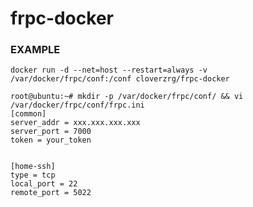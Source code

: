 # frpc-docker

### EXAMPLE
`docker run -d --net=host --restart=always -v /var/docker/frpc/conf:/conf cloverzrg/frpc-docker`


```
root@ubuntu:~# mkdir -p /var/docker/frpc/conf/ && vi /var/docker/frpc/conf/frpc.ini
[common]
server_addr = xxx.xxx.xxx.xxx
server_port = 7000
token = your_token


[home-ssh]
type = tcp
local_port = 22
remote_port = 5022
```
